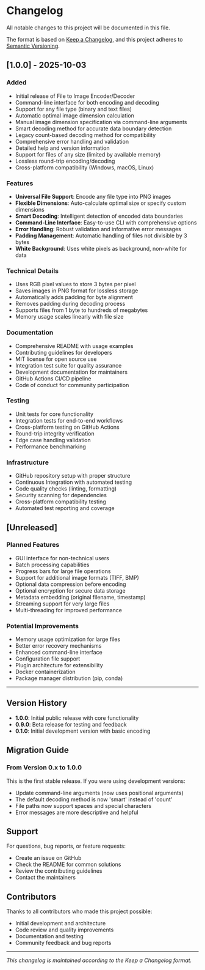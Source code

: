 # Changelog

All notable changes to this project will be documented in this file.

The format is based on [Keep a Changelog](https://keepachangelog.com/en/1.0.0/),
and this project adheres to [Semantic Versioning](https://semver.org/spec/v2.0.0.html).

## [1.0.0] - 2025-10-03

### Added
- Initial release of File to Image Encoder/Decoder
- Command-line interface for both encoding and decoding
- Support for any file type (binary and text files)
- Automatic optimal image dimension calculation
- Manual image dimension specification via command-line arguments
- Smart decoding method for accurate data boundary detection
- Legacy count-based decoding method for compatibility
- Comprehensive error handling and validation
- Detailed help and version information
- Support for files of any size (limited by available memory)
- Lossless round-trip encoding/decoding
- Cross-platform compatibility (Windows, macOS, Linux)

### Features
- **Universal File Support**: Encode any file type into PNG images
- **Flexible Dimensions**: Auto-calculate optimal size or specify custom dimensions
- **Smart Decoding**: Intelligent detection of encoded data boundaries
- **Command-Line Interface**: Easy-to-use CLI with comprehensive options
- **Error Handling**: Robust validation and informative error messages
- **Padding Management**: Automatic handling of files not divisible by 3 bytes
- **White Background**: Uses white pixels as background, non-white for data

### Technical Details
- Uses RGB pixel values to store 3 bytes per pixel
- Saves images in PNG format for lossless storage
- Automatically adds padding for byte alignment
- Removes padding during decoding process
- Supports files from 1 byte to hundreds of megabytes
- Memory usage scales linearly with file size

### Documentation
- Comprehensive README with usage examples
- Contributing guidelines for developers
- MIT license for open source use
- Integration test suite for quality assurance
- Development documentation for maintainers
- GitHub Actions CI/CD pipeline
- Code of conduct for community participation

### Testing
- Unit tests for core functionality
- Integration tests for end-to-end workflows
- Cross-platform testing on GitHub Actions
- Round-trip integrity verification
- Edge case handling validation
- Performance benchmarking

### Infrastructure
- GitHub repository setup with proper structure
- Continuous Integration with automated testing
- Code quality checks (linting, formatting)
- Security scanning for dependencies
- Cross-platform compatibility testing
- Automated test reporting and coverage

## [Unreleased]

### Planned Features
- GUI interface for non-technical users
- Batch processing capabilities
- Progress bars for large file operations
- Support for additional image formats (TIFF, BMP)
- Optional data compression before encoding
- Optional encryption for secure data storage
- Metadata embedding (original filename, timestamp)
- Streaming support for very large files
- Multi-threading for improved performance

### Potential Improvements
- Memory usage optimization for large files
- Better error recovery mechanisms
- Enhanced command-line interface
- Configuration file support
- Plugin architecture for extensibility
- Docker containerization
- Package manager distribution (pip, conda)

---

## Version History

- **1.0.0**: Initial public release with core functionality
- **0.9.0**: Beta release for testing and feedback
- **0.1.0**: Initial development version with basic encoding

## Migration Guide

### From Version 0.x to 1.0.0
This is the first stable release. If you were using development versions:
- Update command-line arguments (now uses positional arguments)
- The default decoding method is now 'smart' instead of 'count'
- File paths now support spaces and special characters
- Error messages are more descriptive and helpful

## Support

For questions, bug reports, or feature requests:
- Create an issue on GitHub
- Check the README for common solutions
- Review the contributing guidelines
- Contact the maintainers

## Contributors

Thanks to all contributors who made this project possible:
- Initial development and architecture
- Code review and quality improvements
- Documentation and testing
- Community feedback and bug reports

---

*This changelog is maintained according to the Keep a Changelog format.*